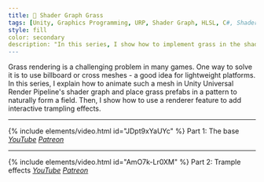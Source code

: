 ```yaml
---
title: 🌾 Shader Graph Grass
tags: [Unity, Graphics Programming, URP, Shader Graph, HLSL, C#, Shader, Renderer Feature, Grass]
style: fill
color: secondary 
description: "In this series, I show how to implement grass in the shader graph. It is ideal for lightweight games."
---
```


Grass rendering is a challenging problem in many games. One way to solve it is to use billboard or cross meshes - a good idea for lightweight platforms. In this series, I explain how to animate such a mesh in Unity Universal Render Pipeline's shader graph and place grass prefabs in a pattern to naturally form a field. Then, I show how to use a renderer feature to add interactive trampling effects.

***

{% include elements/video.html id="JDpt9xYaUYc" %}
Part 1: The base *[YouTube](https://youtu.be/JDpt9xYaUYc) [Patreon](https://www.patreon.com/posts/files-grass-mesh-46829647)* 

***

{% include elements/video.html id="AmO7k-Lr0XM" %}
Part 2: Trample effects *[YouTube](https://youtu.be/AmO7k-Lr0XM) [Patreon](https://www.patreon.com/posts/files-grass-mesh-46829647)* 